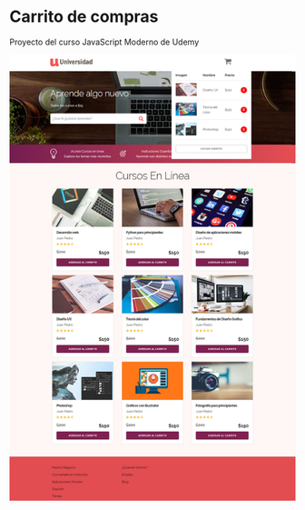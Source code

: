 # Carrito de compras
Proyecto del curso JavaScript Moderno de Udemy

![preview](https://github.com/leisosag/carrito/blob/master/img/carrito.jpg)
